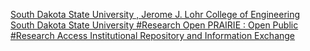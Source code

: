 [South Dakota State University , Jerome J. Lohr College of Engineering   South Dakota State University #Research   Open PRAIRIE : Open Public #Research Access Institutional Repository and Information Exchange](https://qi.tc/qi/114124)